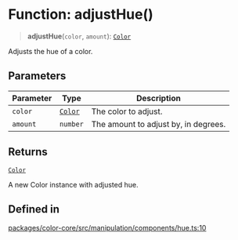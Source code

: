 # Function: adjustHue()

> **adjustHue**(`color`, `amount`): [`Color`](../classes/Color.md)

Adjusts the hue of a color.

## Parameters

| Parameter | Type | Description |
| ------ | ------ | ------ |
| `color` | [`Color`](../classes/Color.md) | The color to adjust. |
| `amount` | `number` | The amount to adjust by, in degrees. |

## Returns

[`Color`](../classes/Color.md)

A new Color instance with adjusted hue.

## Defined in

[packages/color-core/src/manipulation/components/hue.ts:10](https://github.com/iamlite/color-core-mono-test/blob/d94d70fcd3b8bc32b54a8388048088ead1ff133f/packages/color-core/src/manipulation/components/hue.ts#L10)
